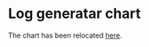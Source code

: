 # Log generatar chart

The chart has been relocated [here](https://github.com/kube-logging/helm-charts/tree/main/charts/log-generator).
